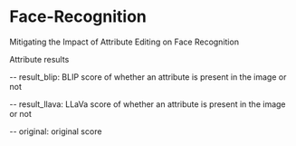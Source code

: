 # Face-Recognition
Mitigating the Impact of Attribute Editing on Face Recognition

Attribute results

-- result_blip: BLIP score of whether an attribute is present in the image or not

-- result_llava: LLaVa score of whether an attribute is present in the image or not

-- original: original score
